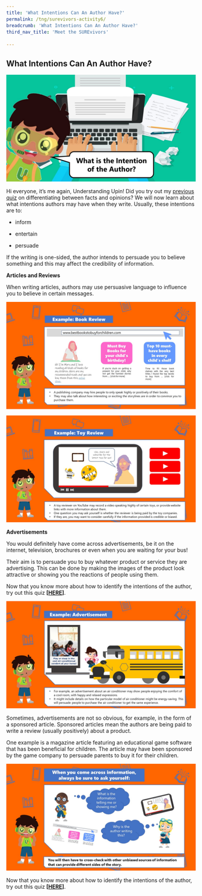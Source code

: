 ```yaml
---
title: 'What Intentions Can An Author Have?'
permalink: /tng/surevivors-activity6/
breadcrumb: 'What Intentions Can An Author Have?'
third_nav_title: 'Meet the SUREvivors'

---
```



## **What Intentions Can An Author Have?**

![](../images/SURE-Activity6-feature-image.jpg)

Hi everyone, it’s me again, Understanding Upin! Did you try out my [previous quiz](https://sure.nlb.gov.sg/tng/surevivors-activity5/) on differentiating between facts and opinions? We will now learn about what intentions authors may have when they write. Usually, these intentions are to:

- inform

- entertain

- persuade

   

If the writing is one-sided, the author intends to persuade you to believe something and this may affect the credibility of information. 

 

**Articles and Reviews**

When writing articles, authors may use persuasive language to influence you to believe in certain messages. 

![](../images/surevivors-act6-01.JPG)



![](../images/surevivors-act6-02.JPG)



**Advertisements**

You would definitely have come across advertisements, be it on the internet, television, brochures or even when you are waiting for your bus! 

Their aim is to persuade you to buy whatever product or service they are advertising. This can be done by making the images of the product look attractive or showing you the reactions of people using them.

Now that you know more about how to identify the intentions of the author, try out this quiz **[[HERE](https://go.gov.sg/surevivor-activity6)]**.

![](../images/surevivors-act6-03.JPG)



Sometimes, advertisements are not so obvious, for example, in the form of a sponsored article. Sponsored articles mean the authors are being paid to write a review (usually positively) about a product. 

One example is a magazine article featuring an educational game software that has been beneficial for children. The article may have been sponsored by the game company to persuade parents to buy it for their children.



![](../images/surevivors-act6-04.JPG)



Now that you know more about how to identify the intentions of the author, try out this quiz **[[HERE](https://go.gov.sg/surevivor-activity6)]**.
